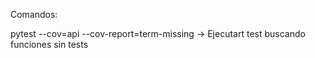 Comandos:

pytest --cov=api --cov-report=term-missing -> Ejecutart test buscando funciones sin tests
